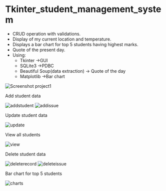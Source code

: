 # Tkinter_student_management_system
* CRUD operation with validations.
* Display of my current location and temperature.
* Displays a bar chart for top 5 students having highest marks. 
* Quote of the present day.
* Using:
  * Tkinter ->GUI
  * SQLite3 ->PDBC
  * Beautiful Soup(data extraction) -> Quote of the day
  * Matplotlib ->Bar chart

![Screenshot project1](https://user-images.githubusercontent.com/54211989/104578479-cb354280-5680-11eb-957c-82b13e6ec8c0.png)

Add student data

![addstudent](https://user-images.githubusercontent.com/54211989/104578937-53b3e300-5681-11eb-8ed0-80766d6a8e3d.png)
![addissue](https://user-images.githubusercontent.com/54211989/104579034-747c3880-5681-11eb-8ab5-78d0de82fcd1.png)

Update student data

![update](https://user-images.githubusercontent.com/54211989/104579052-7ba34680-5681-11eb-85a3-08ddc06d0b82.png)

View all students

![view](https://user-images.githubusercontent.com/54211989/104578955-5a425a80-5681-11eb-9a29-5e66bf205317.png)

Delete student data

![deleterecord](https://user-images.githubusercontent.com/54211989/104578943-557da680-5681-11eb-9840-ada3ebbda3bc.png)
![deleteissue](https://user-images.githubusercontent.com/54211989/104579045-780fbf80-5681-11eb-822a-2f7da983efa7.png)

Bar chart for top 5 students

![charts](https://user-images.githubusercontent.com/54211989/104579059-7d6d0a00-5681-11eb-8eac-ea9946b9860f.png)
